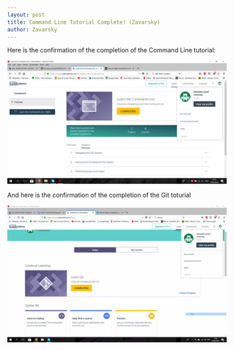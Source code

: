 ```yaml
---
layout: post
title: Command Line Tutorial Complete! (Zavarsky)
author: Zavarsky
---
```


Here is the confirmation of the completion of the Command Line tutorial:

![](../img/Zavarsky/Zavarsky_DH-Homework2_SS18.png.png)

And here is the confirmation of the completion of the Git toturial

![](../img/Zavarsky/Zavarsky_DH-Homework3_SS18.gif.gif)